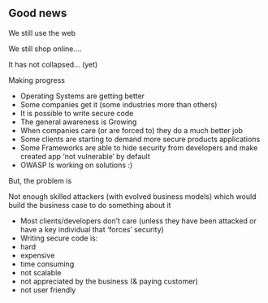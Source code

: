 ## Good news

We still use the web

We still shop online....

It has not collapsed... (yet)

Making progress

- Operating Systems are getting better
- Some companies get it (some industries more than others)
- It is possible to write secure code
- The general awareness is Growing
- When companies care (or are forced to) they do a much better job
- Some clients are starting to demand more secure products applications
- Some Frameworks are able to hide security from developers and make
created app ‘not vulnerable’ by default
- OWASP Is working on solutions :)

But, the problem is

Not enough skilled attackers (with evolved business models) which would
build the business case to do something about it
- Most clients/developers don’t care (unless they have been attacked or have a
key individual that ‘forces’ security)
- Writing secure code is:
- hard
- expensive
- time consuming
- not scalable
- not appreciated by the business (& paying customer)
- not user friendly
